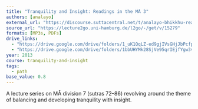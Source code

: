 ```yaml
---
title: "Tranquility and Insight: Readings in the MĀ 3"
authors: [analayo]
external_url: "https://discourse.suttacentral.net/t/analayo-bhikkhu-readings-in-the-madhyama-agama-03-2013/8289?u=khemarato.bhikkhu"
source_url: "https://lecture2go.uni-hamburg.de/l2go/-/get/v/15279"
formats: [MP3s, PDFs]
drive_links:
  - "https://drive.google.com/drive/folders/1_uK1QqLZ-ed9gjIVsGHjJbPcfp3pD1xv"
  - "https://drive.google.com/drive/folders/1bbUHYMk28SjVe95qrIEjfYgw3vqxUMyd"
year: 2013
course: tranquility-and-insight
tags:
  - path
base_value: 0.8
---
```


A lecture series on MĀ division 7 (sutras 72–86) revolving around the theme of balancing and developing tranquility with insight.

